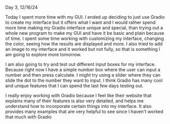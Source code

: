 Day 3, 12/16/24

Today I spent more time with my GUI. I ended up deciding to just use Gradio to create my interface but it offers what I want and I would rather spend more time making my Gradio interface unique and special, than trying out a whole new program to make my GUI and have it be basic and plain because of time. I spent some time working with customizing my interface, changing the color, seeing how the results are displayed and more. I also tried to add an image to my interface and it worked but not fully, so that is something I am going to explore more tomorrow. 

I am also going to try and test out different input boxes for my interface. Because right now I have a simple number box where the user can input a number and then press calculate. I might try using a slider where they can slide the dot to the number they want to input. I think Gradio has many cool and unique features that I can spend the last few days testing out. 

I really enjoy working with Gradio because I feel like their website that explains many of their features is also very detailed, and helps me understand how to incorporate certain things into my interface. It also provides many examples that are very helpful to see since I haven't worked that much with Gradio
